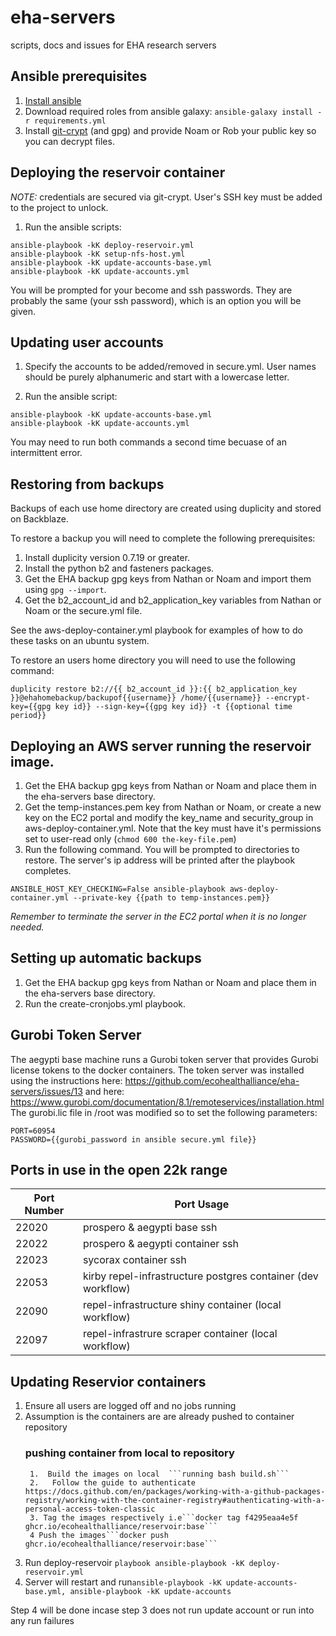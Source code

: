 # eha-servers
scripts, docs and issues for EHA research servers

## Ansible prerequisites

1. [Install ansible](https://docs.ansible.com/ansible/latest/installation_guide/intro_installation.html)
2. Download required roles from ansible galaxy: `ansible-galaxy install -r requirements.yml`
3. Install [git-crypt](https://www.agwa.name/projects/git-crypt/) (and gpg) and provide Noam or Rob your public key so you can decrypt files.

## Deploying the reservoir container

*NOTE:* credentials are secured via git-crypt.  User's SSH key must be added to the project to unlock.

1. Run the ansible scripts:

```
ansible-playbook -kK deploy-reservoir.yml
ansible-playbook -kK setup-nfs-host.yml
ansible-playbook -kK update-accounts-base.yml
ansible-playbook -kK update-accounts.yml
```
You will be prompted for your become and ssh passwords.  They are probably the same (your ssh password), which is an option you will be given.

## Updating user accounts

1. Specify the accounts to be added/removed in secure.yml. User names should be purely alphanumeric and start with a lowercase letter.

2. Run the ansible script:

```
ansible-playbook -kK update-accounts-base.yml
ansible-playbook -kK update-accounts.yml
```
You may need to run both commands a second time becuase of an intermittent error.

## Restoring from backups

Backups of each use home directory are created using duplicity and stored on Backblaze.

To restore a backup you will need to complete the following prerequisites:

1. Install duplicity version 0.7.19 or greater.
2. Install the python b2 and fasteners packages.
3. Get the EHA backup gpg keys from Nathan or Noam and import them using `gpg --import`.
4. Get the b2_account_id and b2_application_key variables from Nathan or Noam or the secure.yml file.

See the aws-deploy-container.yml playbook for examples of how to do these tasks on an ubuntu system.

To restore an users home directory you will need to use the following command:

`duplicity restore b2://{{ b2_account_id }}:{{ b2_application_key }}@ehahomebackup/backupof{{username}} /home/{{username}} --encrypt-key={{gpg key id}} --sign-key={{gpg key id}} -t {{optional time period}}`

## Deploying an AWS server running the reservoir image.

1. Get the EHA backup gpg keys from Nathan or Noam and place them in the eha-servers base directory.
2. Get the temp-instances.pem key from Nathan or Noam, or create a new key on the EC2 portal and modify the key_name and security_group in aws-deploy-container.yml.  Note that the key must have it's permissions set to user-read only (`chmod 600 the-key-file.pem`)
3. Run the following command. You will be prompted to directories to restore. The server's ip address will be printed after the playbook completes.

```
ANSIBLE_HOST_KEY_CHECKING=False ansible-playbook aws-deploy-container.yml --private-key {{path to temp-instances.pem}}
```


*Remember to terminate the server in the EC2 portal when it is no longer needed.*

## Setting up automatic backups

1. Get the EHA backup gpg keys from Nathan or Noam and place them in the eha-servers base directory.
2. Run the create-cronjobs.yml playbook.

## Gurobi Token Server

The aegypti base machine runs a Gurobi token server that provides Gurobi license tokens to the docker containers. The token server was installed using the instructions here: https://github.com/ecohealthalliance/eha-servers/issues/13 and here: https://www.gurobi.com/documentation/8.1/remoteservices/installation.html
The gurobi.lic file in /root was modified so to set the following parameters:
```
PORT=60954
PASSWORD={{gurobi_password in ansible secure.yml file}}
```

## Ports in use in the open 22k range

Port Number | Port Usage
----------- | ----------
22020 | prospero & aegypti base ssh
22022 | prospero & aegypti container ssh
22023 | sycorax container ssh
22053 | kirby repel-infrastructure postgres container (dev workflow)
22090 | repel-infrastructure shiny container (local workflow)
22097 | repel-infrastrure scraper container (local workflow)

## Updating Reservior containers 

1. Ensure all users are logged off and no jobs running 
2. Assumption is the containers are are already pushed to container repository
     ### pushing container from local to repository 
        1.  Build the images on local  ```running bash build.sh```
        2.   Follow the guide to authenticate https://docs.github.com/en/packages/working-with-a-github-packages-registry/working-with-the-container-registry#authenticating-with-a-personal-access-token-classic
        3. Tag the images respectively i.e```docker tag f4295eaa4e5f ghcr.io/ecohealthalliance/reservoir:base``` 
        4 Push the images```docker push ghcr.io/ecohealthalliance/reservoir:base```
3. Run deploy-reservoir ```playbook ansible-playbook -kK deploy-reservoir.yml```
4. Server will restart and run``` ansible-playbook -kK update-accounts-base.yml, ansible-playbook -kK update-accounts ```

Step 4 will be done incase step 3 does not run update account or run into any run failures 
